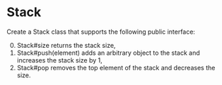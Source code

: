 Stack
==============

Create a Stack class that supports the following public interface:

0. Stack#size returns the stack size,
1. Stack#push(element) adds an arbitrary object to the stack and increases the stack size by 1,
2. Stack#pop removes the top element of the stack and decreases the size.
